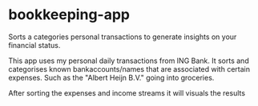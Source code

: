 # bookkeeping-app
 Sorts a categories personal transactions to generate insights on your financial status.

 This app uses my personal daily transactions from ING Bank.
 It sorts and categorises known bankaccounts/names that are associated with certain expenses.
 Such as the "Albert Heijn B.V." going into groceries. 

After sorting the expenses and income streams it will visuals the results 